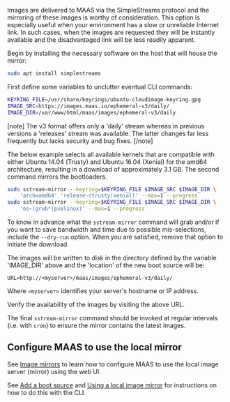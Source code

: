Images are delivered to MAAS via the SimpleStreams protocol and the mirroring of these images is worthy of consideration. This option is especially useful when your environment has a slow or unreliable Internet link. In such cases, when the images are requested they will be instantly available and the disadvantaged link will be less readily apparent.

Begin by installing the necessary software on the host that will house the mirror:

``` bash
sudo apt install simplestreams
```

First define some variables to unclutter eventual CLI commands:

``` bash
KEYRING_FILE=/usr/share/keyrings/ubuntu-cloudimage-keyring.gpg
IMAGE_SRC=https://images.maas.io/ephemeral-v3/daily/
IMAGE_DIR=/var/www/html/maas/images/ephemeral-v3/daily
```

[note] The v3 format offers only a 'daily' stream whereas in previous versions a 'releases' stream was available. The latter changes far less frequently but lacks security and bug fixes. [/note]

The below example selects all available kernels that are compatible with either Ubuntu 14.04 (Trusty) and Ubuntu 16.04 (Xenial) for the amd64 architecture, resulting in a download of approximately 3.1 GB. The second command mirrors the bootloaders.

``` bash
sudo sstream-mirror --keyring=$KEYRING_FILE $IMAGE_SRC $IMAGE_DIR \
    'arch=amd64' 'release~(trusty|xenial)' --max=1 --progress
sudo sstream-mirror --keyring=$KEYRING_FILE $IMAGE_SRC $IMAGE_DIR \
    'os~(grub*|pxelinux)' --max=1 --progress
```

To know in advance what the `sstream-mirror` command will grab and/or if you want to save bandwidth and time due to possible mis-selections, include the `--dry-run` option. When you are satisfied, remove that option to initiate the download.

The images will be written to disk in the directory defined by the variable 'IMAGE_DIR' above and the 'location' of the new boot source will be:

`URL=http://<myserver>/maas/images/ephemeral-v3/daily/`

Where `<myserver>` identifies your server's hostname or IP address.

Verify the availability of the images by visiting the above URL.

The final `sstream-mirror` command should be invoked at regular intervals (i.e. with `cron`) to ensure the mirror contains the latest images.

## Configure MAAS to use the local mirror

See [Image mirrors](installconfig-images-import.md#image-mirrors) to learn how to configure MAAS to use the local image server (mirror) using the web UI.

See [Add a boot source](manage-cli-images.md#add-a-boot-source) and [Using a local image mirror](manage-cli-images.md#using-a-local-image-mirror) for instructions on how to do this with the CLI.

<!-- LINKS -->

